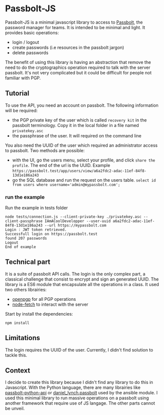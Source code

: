 # Passbolt-JS

Passbolt-JS is a minimal javascript library to access to [Passbolt](https://www.passbolt.com/), the password manager for teams. It is intended to be minimal and light. It provides basic operations:
- login / logout
- create passwords (i.e resources in the passbolt jargon)
- delete passwords

The benefit of using this library is having an abstraction that remove the need to do the cryptographics operation required to talk with the server passbolt. It's not very complicated but it could be difficult for people not familiar with PGP.

## Tutorial

To use the API, you need an account on passbolt. The following information will be required:
  * the PGP private key of the user which is called `recovery kit` in the passbolt terminology. Copy it in the local folder in a file named `privatekey.asc`
  * the passphrase of the user. It will required on the command line

You also need the UUID of the user which required an administrator access to passbolt. Two methods are possible:

  * with the UI, go the users menu, select your profile, and click `share the profile`. The end of  the url is the UUID. Example `https://passbolt.test/app/users/view/a6a2fdc2-adac-11ef-84f8-13d1e186a243`
  * go the SQL database and run the request on the users table. `select id from users where username='admin@mypassbolt.com';`

### run the example

Run the example in tests folder
```shell
node tests/connection.js --client-private-key ./privatekey.asc --client-passphrase IAmACoolDevelopper --user-uuid a6a2fdc2-adac-11ef-84f8-13d1e186a243 --url https://mypassbolt.com
Login : JWT token retrieved.
Successfull login on https://passbolt.test
found 207 passwords
Logout
End of example
```


## Technical part

It is a suite of passbolt API calls. The login is the only complex part, a classical challenge
 that consist to encrypt and sign an generated UUID.
The library is a ES6 module that encapsulate all the operations in a class. It used two others librairies:
  * [openpgp](https://www.npmjs.com/package/openpgp) for all PGP operations
  * [node-fetch](https://www.npmjs.com/package/node-fetch) to interact with the server

Start by install the dependencies:
```shell
npm install
```

## Limitations

The login requires the UUID of the user. Currently, I didn't find solution to tackle this.

## Context

I decide to create this library because I didn't find any library to do this in Javascript. With the Python language, there are many librairies like [passbolt-python-api](https://github.com/shubhamdipt/passbolt-python-api) or [daniel_lynch.passbolt](https://github.com/daniel-lynch/daniel_lynch.passbolt) used by the ansible module.
I used this minimal library to run massive operations on a passbolt using another framework that require use of JS langage. The other parts cannot be unveil.
